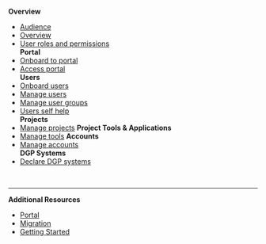 **Overview**
  - [Audience](audience)
  - [Overview](ship-hats-portal-overview)
  - [User roles and permissions](user-roles-and-permissions)  
**Portal**  
  - [Onboard to portal](onboarding-to-portal)
  - [Access portal](access-ship-hats-portal)  
**Users**  
  - [Onboard users](onboarding-users)
  - [Manage users](manage-users)
  - [Manage user groups](manage-user-groups)
  - [Users self help](users-self-help)  
**Projects**
  - [Manage projects](manage-projects)
**Project Tools & Applications**
  - [Manage tools](manage-tools)
**Accounts**  
  - [Manage accounts](manage-account)  
**DGP Systems**
  - [Declare DGP systems](declare-dgp-systems)  

&nbsp;

---
**Additional Resources**
  - [Portal](https://docs.developer.tech.gov.sg/docs/ship-hats-portal-overview)
  - [Migration](https://docs.developer.tech.gov.sg/docs/ship-hats-migration/)
  - [Getting Started](https://docs.developer.tech.gov.sg/docs/ship-hats-getting-started/#/) 


<!--
**Overview**
  - [Audience](audience)
  - [Overview](ship-hats-portal-overview)
  - [User roles and permissions](user-roles-and-permissions)  
**Portal**  
  - [Onboard to portal](onboarding-to-portal)
  - [Access portal](access-ship-hats-portal)  
**Users**  
  - [Onboard users](onboarding-users)
  - [Manage users](manage-users)
  - [Manage user groups](manage-user-groups)
  - [Users self help](users-self-help)  
**Projects**
  - [Manage projects](manage-projects)
  - [Manage admins](manage-admins)  
**Project Tools & Applications**
  - [Manage tools](manage-tools)
  - [Manage applications](manage-applications)
  - [Manage user groups & users](manage-user-groups-and-users)
  - [Manage tokens](manage-tokens)
**Accounts**  
  - [Manage accounts](manage-account)  
**DGP Systems**
  - [Declare DGP systems](declare-dgp-systems)  

&nbsp;

---
**Additional Resources**
  - [SHIP-HATS Migration](https://docs.developer.tech.gov.sg/docs/ship-hats-migration/)
  - [Getting Started](https://docs.developer.tech.gov.sg/docs/ship-hats-getting-started/#/) 
  - [Tools](https://docs.developer.tech.gov.sg/docs/ship-hats-tools/#/tools-overview) 

-->

<!--
- **Additional Resources**
  - [Back to Getting Started](https://docs.developer.tech.gov.sg/docs/ship-hats-getting-started/#/) 
  - [Head Over to Tools](https://docs.developer.tech.gov.sg/docs/ship-hats-tools/#/tools-overview) 
- **Option 2**
  - [Overview](ship-hats-portal-overview)
  - [User Roles and Permissions](user-roles-and-permissions)
  - [Onboard to Portal](onboarding-to-portal)
  - [Access Portal](access-ship-hats-portal)
  - [Onboard Users](onboarding-users)
  - [Manage Projects](manage-projects)
  - [Manage Admins](manage-admins)
  - [Manage Tools](manage-tools)
  - [Manage Applications](manage-applications)
  - [Declare DGP Systems](declare-dgp-systems) 
  - [Manage Users](manage-users)
  - [Password and Username](password-and-username)      
  - [Manage Accounts](manage-account)
-->
